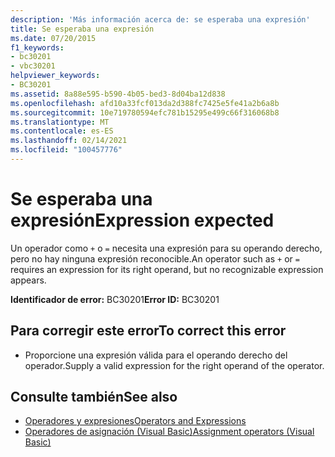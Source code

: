```yaml
---
description: 'Más información acerca de: se esperaba una expresión'
title: Se esperaba una expresión
ms.date: 07/20/2015
f1_keywords:
- bc30201
- vbc30201
helpviewer_keywords:
- BC30201
ms.assetid: 8a88e595-b590-4b05-bed3-8d04ba12d838
ms.openlocfilehash: afd10a33fcf013da2d388fc7425e5fe41a2b6a8b
ms.sourcegitcommit: 10e719780594efc781b15295e499c66f316068b8
ms.translationtype: MT
ms.contentlocale: es-ES
ms.lasthandoff: 02/14/2021
ms.locfileid: "100457776"
---
```

# <a name="expression-expected"></a><span data-ttu-id="688fb-103">Se esperaba una expresión</span><span class="sxs-lookup"><span data-stu-id="688fb-103">Expression expected</span></span>

<span data-ttu-id="688fb-104">Un operador como `+` o `=` necesita una expresión para su operando derecho, pero no hay ninguna expresión reconocible.</span><span class="sxs-lookup"><span data-stu-id="688fb-104">An operator such as `+` or `=` requires an expression for its right operand, but no recognizable expression appears.</span></span>  
  
 <span data-ttu-id="688fb-105">**Identificador de error:** BC30201</span><span class="sxs-lookup"><span data-stu-id="688fb-105">**Error ID:** BC30201</span></span>  
  
## <a name="to-correct-this-error"></a><span data-ttu-id="688fb-106">Para corregir este error</span><span class="sxs-lookup"><span data-stu-id="688fb-106">To correct this error</span></span>  
  
- <span data-ttu-id="688fb-107">Proporcione una expresión válida para el operando derecho del operador.</span><span class="sxs-lookup"><span data-stu-id="688fb-107">Supply a valid expression for the right operand of the operator.</span></span>  
  
## <a name="see-also"></a><span data-ttu-id="688fb-108">Consulte también</span><span class="sxs-lookup"><span data-stu-id="688fb-108">See also</span></span>

- [<span data-ttu-id="688fb-109">Operadores y expresiones</span><span class="sxs-lookup"><span data-stu-id="688fb-109">Operators and Expressions</span></span>](../programming-guide/language-features/operators-and-expressions/index.md)
- [<span data-ttu-id="688fb-110">Operadores de asignación (Visual Basic)</span><span class="sxs-lookup"><span data-stu-id="688fb-110">Assignment operators (Visual Basic)</span></span>](../language-reference/operators/assignment-operators.md)

